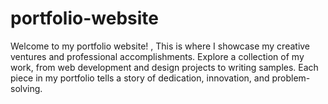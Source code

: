 # portfolio-website
Welcome to my portfolio website! , This is where I showcase my creative ventures and professional accomplishments. Explore a collection of my work, from web development and design projects to writing samples. Each piece in my portfolio tells a story of dedication, innovation, and problem-solving.
